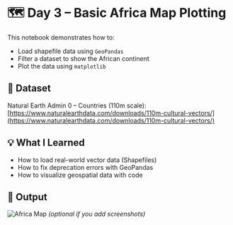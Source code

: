 # 🗺️ Day 3 – Basic Africa Map Plotting

This notebook demonstrates how to:

- Load shapefile data using `GeoPandas`
- Filter a dataset to show the African continent
- Plot the data using `matplotlib`

## 📁 Dataset

Natural Earth Admin 0 – Countries (110m scale):  
[https://www.naturalearthdata.com/downloads/110m-cultural-vectors/](https://www.naturalearthdata.com/downloads/110m-cultural-vectors/)

## 💡 What I Learned

- How to load real-world vector data (Shapefiles)
- How to fix deprecation errors with GeoPandas
- How to visualize geospatial data with code

## 📸 Output

![Africa Map](../images/day3_africa_map.png) *(optional if you add screenshots)*

